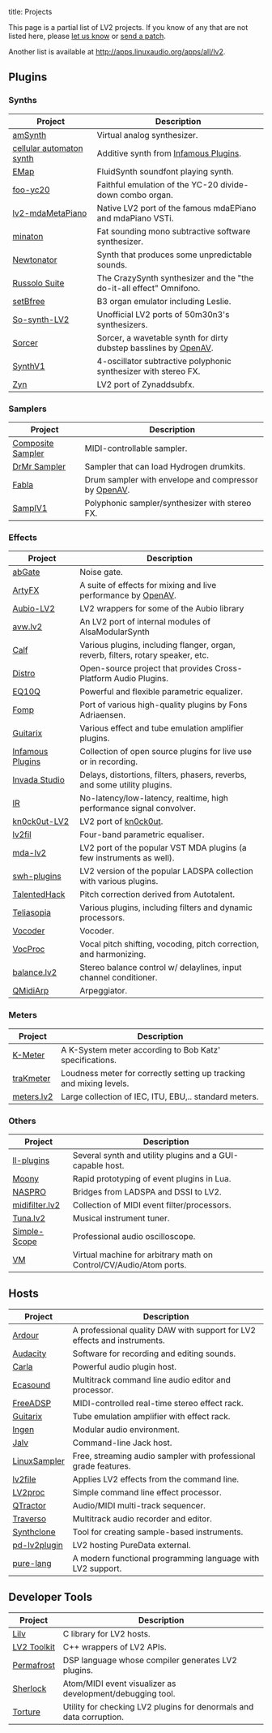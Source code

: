 title: Projects

This page is a partial list of LV2 projects.  If you know of any that are not
listed here, please
[let us know](http://lists.lv2plug.in/listinfo.cgi/devel-lv2plug.in) or [send a
patch](http://lv2plug.in/git).

Another list is available at <http://apps.linuxaudio.org/apps/all/lv2>.

## Plugins

### Synths

Project                                                      | Description
-------------------------------------------------------------|--------------------------------------------------------------------
[amSynth](https://code.google.com/p/amsynth/)                | Virtual analog synthesizer.
[cellular automaton synth](http://infamousplugins.sourceforge.net/plugs.html#casynth) | Additive synth from [Infamous Plugins](http://infamousplugins.sourceforge.net).
[EMap](http://www.colorfulsoftware.com/emap)                 | FluidSynth soundfont playing synth.
[foo-yc20](http://code.google.com/p/foo-yc20/)               | Faithful emulation of the YC-20 divide-down combo organ.
[lv2-mdaMetaPiano](http://git.elephly.net/software/lv2-mdametapiano.git) | Native LV2 port of the famous mdaEPiano and mdaPiano VSTi.
[minaton](http://sourceforge.net/projects/minaton/)          | Fat sounding mono subtractive software synthesizer.
[Newtonator](http://newtonator.sourceforge.net/)             | Synth that produces some unpredictable sounds.
[Russolo Suite](http://intonarumori.sourceforge.net)         | The CrazySynth synthesizer and the "the do-it-all effect" Omnifono.
[setBfree](https://github.com/pantherb/setBfree)             | B3 organ emulator including Leslie.
[So-synth-LV2](http://github.com/jeremysalwen/So-synth-LV2)  | Unofficial LV2 ports of 50m30n3's synthesizers.
[Sorcer](http://openavproductions.com/sorcer/)               | Sorcer, a wavetable synth for dirty dubstep basslines by [OpenAV](http://openavproductions.com).
[SynthV1](http://synthv1.sourceforge.net/)                   | 4-oscillator subtractive polyphonic synthesizer with stereo FX.
[Zyn](http://home.gna.org/zyn/)                              | LV2 port of Zynaddsubfx.

### Samplers

Project                                                                     | Description
----------------------------------------------------------------------------|-------------------------------------------------
[Composite Sampler](http://gabe.is-a-geek.org/composite/plugins/sampler/1/) | MIDI-controllable sampler.
[DrMr Sampler](http://github.com/nicklan/drmr/)                             | Sampler that can load Hydrogen drumkits.
[Fabla](http://openavproductions.com/fabla/)                                | Drum sampler with envelope and compressor by [OpenAV](http://openavproductions.com).
[SamplV1](http://samplv1.sourceforge.net/)                                  | Polyphonic sampler/synthesizer with stereo FX.

### Effects

Project                                                        | Description
---------------------------------------------------------------|---------------------------------------------------------------------------------
[abGate](http://abgate.sourceforge.net/)                       | Noise gate.
[ArtyFX](http://openavproductions.com/artyfx/)                 | A suite of effects for mixing and live performance by [OpenAV](http://openavproductions.com).
[Aubio-LV2](http://jeremysalwen.github.com/Aubio-LV2-Plugins/) | LV2 wrappers for some of the Aubio library
[avw.lv2](http://sourceforge.net/projects/avwlv2/)             | An LV2 port of internal modules of AlsaModularSynth
[Calf](http://calf.sourceforge.net/)                           | Various plugins, including flanger, organ, reverb, filters, rotary speaker, etc.
[Distro](http://distro.sourceforge.net/)                       | Open-source project that provides Cross-Platform Audio Plugins.
[EQ10Q](http://eq10q.sourceforge.net/)                         | Powerful and flexible parametric equalizer.
[Fomp](http://drobilla.net/software/fomp)                      | Port of various high-quality plugins by Fons Adriaensen.
[Guitarix](http://guitarix.sourceforge.net/)                   | Various effect and tube emulation amplifier plugins.
[Infamous Plugins](http://infamousplugins.sourceforge.net/)    | Collection of open source plugins for live use or in recording.
[Invada Studio](https://launchpad.net/invada-studio/)          | Delays, distortions, filters, phasers, reverbs, and some utility plugins.
[IR](http://factorial.hu/plugins/lv2/ir)                       | No-latency/low-latency, realtime, high performance signal convolver.
[kn0ck0ut-LV2](https://github.com/jeremysalwen/kn0ck0ut-lv2)   | LV2 port of [kn0ck0ut](http://www.freewebs.com/st3pan0va/).
[lv2fil](http://nedko.arnaudov.name/soft/lv2fil/download/)     | Four-band parametric equaliser.
[mda-lv2](http://svn.drobilla.net/lad/trunk/mda-lv2/)          | LV2 port of the popular VST MDA plugins (a few instruments as well).
[swh-plugins](http://plugin.org.uk/lv2/)                       | LV2 version of the popular LADSPA collection with various plugins.
[TalentedHack](http://code.google.com/p/talentledhack/)        | Pitch correction derived from Autotalent.
[Teliasopia](http://sourceforge.net/projects/teliasopia/)      | Various plugins, including filters and dynamic processors.
[Vocoder](https://gna.org/projects/lv2vocoder)                 | Vocoder.
[VocProc](http://hyperglitch.com/dev/VocProc)                  | Vocal pitch shifting, vocoding, pitch correction, and harmonizing.
[balance.lv2](https://github.com/x42/balance.lv2)              | Stereo balance control w/ delaylines, input channel conditioner.
[QMidiArp](http://qmidiarp.sourceforge.net)                    | Arpeggiator.

### Meters

Project                                         | Description
------------------------------------------------|--------------------------------------------------------------------
[K-Meter](http://code.mzuther.de/kmeter/)       | A K-System meter according to Bob Katz' specifications.
[traKmeter](http://code.mzuther.de/trakmeter/)  | Loudness meter for correctly setting up tracking and mixing levels.
[meters.lv2](https://github.com/x42/meters.lv2) | Large collection of IEC, ITU, EBU,.. standard meters.

### Others

Project                                                             | Description
--------------------------------------------------------------------|----------------------------------------------------------
[ll-plugins](http://ll-plugins.nongnu.org/)                         | Several synth and utility plugins and a GUI-capable host.
[Moony](https://open-music-kontrollers.ch/lv2/moony/)               | Rapid prototyping of event plugins in Lua.
[NASPRO](http://naspro.sourceforge.net/plugins.html#naspro-bridges) | Bridges from LADSPA and DSSI to LV2.
[midifilter.lv2](https://github.com/x42/midifilter.lv2)             | Collection of MIDI event filter/processors.
[Tuna.lv2](https://github.com/x42/tuna.lv2)                         | Musical instrument tuner.
[Simple-Scope](https://github.com/x42/sisco.lv2)                    | Professional audio oscilloscope.
[VM](https://open-music-kontrollers.ch/lv2/vm/)                     | Virtual machine for arbitrary math on Control/CV/Audio/Atom ports.


## Hosts

Project                                                              | Description
---------------------------------------------------------------------|-------------------------------------------------------------------------
[Ardour](http://ardour.org)                                          | A professional quality DAW with support for LV2 effects and instruments.
[Audacity](http://audacity.sourceforge.net/)                         | Software for recording and editing sounds.
[Carla](http://kxstudio.sourceforge.net/Applications:Carla)          | Powerful audio plugin host.
[Ecasound](http://www.eca.cx/ecasound/index.php)                     | Multitrack command line audio editor and processor.
[FreeADSP](http://naspro.sourceforge.net/applications.html#freeadsp) | MIDI-controlled real-time stereo effect rack.
[Guitarix](http://guitarix.sourceforge.net/)                         | Tube emulation amplifier with effect rack.
[Ingen](http://drobilla.net/software/ingen/)                         | Modular audio environment.
[Jalv](http://drobilla.net/software/jalv/)                           | Command-line Jack host.
[LinuxSampler](http://www.linuxsampler.org/)                         | Free, streaming audio sampler with professional grade features.
[lv2file](https://github.com/jeremysalwen/lv2file)                   | Applies LV2 effects from the command line.
[LV2proc](http://naspro.sourceforge.net/applications.html#lv2proc)   | Simple command line effect processor.
[QTractor](http://qtractor.sourceforge.net/)                         | Audio/MIDI multi-track sequencer.
[Traverso](http://traverso-daw.org/)                                 | Multitrack audio recorder and editor.
[Synthclone](https://code.google.com/p/synthclone/)                  | Tool for creating sample-based instruments.
[pd-lv2plugin](https://bitbucket.org/agraef/pd-lv2plugin)            | LV2 hosting PureData external.
[pure-lang](https://bitbucket.org/purelang/pure-lang)                | A modern functional programming language with LV2 support.


## Developer Tools

Project                                                                  | Description
-------------------------------------------------------------------------|--------------------------------------------------------------------
[Lilv](http://drobilla.net/software/lilv/)                               | C library for LV2 hosts.
[LV2 Toolkit](http://lvtoolkit.org/)                                     | C++ wrappers of LV2 APIs.
[Permafrost](http://sourceforge.net/projects/naspro/files/naspro/0.2.0/) | DSP language whose compiler generates LV2 plugins.
[Sherlock](https://open-music-kontrollers.ch/lv2/sherlock/)              | Atom/MIDI event visualizer as development/debugging tool.
[Torture](http://carlh.net/plugins/torture.php)                          | Utility for checking LV2 plugins for denormals and data corruption.
